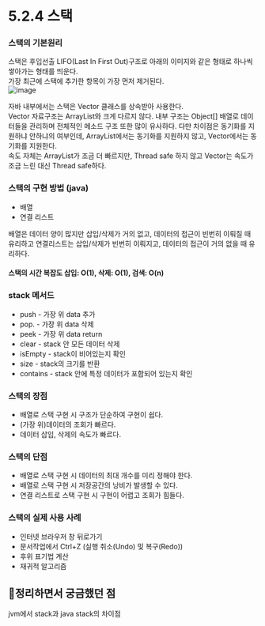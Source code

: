 # 5.2.4 스택

### 스택의 기본원리 
스택은 후입선출 LIFO(Last In First Out)구조로 아래의 이미지와 같은 형태로 하나씩 쌓아가는 형태를 띄운다.     
가장 최근에 스택에 추가한 항목이 가장 먼저 제거된다.     
![image](https://user-images.githubusercontent.com/46198324/194213978-7bfb6748-236a-4ac1-b998-e62a29b0258d.png)

자바 내부에서는 스택은 Vector 클래스를 상속받아 사용한다.      
Vector 자료구조는 ArrayList와 크게 다르지 않다. 내부 구조는 Object[] 배열로 데이터들을 관리하며 전체적인 메소드 구조 또한 많이 유사하다. 다만 차이점은 동기화를 지원하냐 안하냐의 여부인데, ArrayList에서는 동기화를 지원하지 않고, Vector에서는 동기화를 지원한다.     
속도 자체는 ArrayList가 조금 더 빠르지만, Thread safe 하지 않고 Vector는 속도가 조금 느린 대신 Thread safe하다.     



### 스택의 구현 방법 (java)
  - 배열 
  - 연결 리스트
  
  배열은 데이터 양이 많지만 삽입/삭제가 거의 없고, 데이터의 접근이 빈번히 이뤄질 때 유리하고 연결리스트는 삽입/삭제가 빈번히 이뤄지고, 데이터의 접근이 거의 없을 때 유리하다.
       
#### 스택의 시간 복잡도 삽입: O(1), 삭제: O(1), 검색: O(n)    

### stack 메서드    
  - push  - 가장 위 data 추가     
  - pop.  - 가장 위 data 삭제     
  - peek  - 가장 위 data return    
  - clear - stack 안 모든 데이터 삭제     
  - isEmpty - stack이 비어있는지 확인
  - size  - stack의 크기를 반환
  - contains - stack 안에 특정 데이터가 포함되어 있는지 확인



### 스택의 장점
  - 배열로 스택 구현 시 구조가 단순하여 구현이 쉽다. 
  - (가장 위)데이터의 조회가 빠르다.
  - 데이터 삽입, 삭제의 속도가 빠르다.
  
### 스택의 단점 
  - 배열로 스택 구현 시 데이터의 최대 개수를 미리 정해야 한다.
  - 배열로 스택 구현 시 저장공간의 낭비가 발생할 수 있다. 
  - 연결 리스트로 스택 구현 시 구현이 어렵고 조회가 힘들다.
 
 
### 스택의 실제 사용 사례
  -  인터넷 브라우저 창 뒤로가기 
  -  문서작업에서 Ctrl+Z (실행 취소(Undo) 및 복구(Redo))
  -  후위 표기법 계산
  -  재귀적 알고리즘




## 🙏정리하면서 궁금했던 점
jvm에서 stack과 java stack의 차이점
